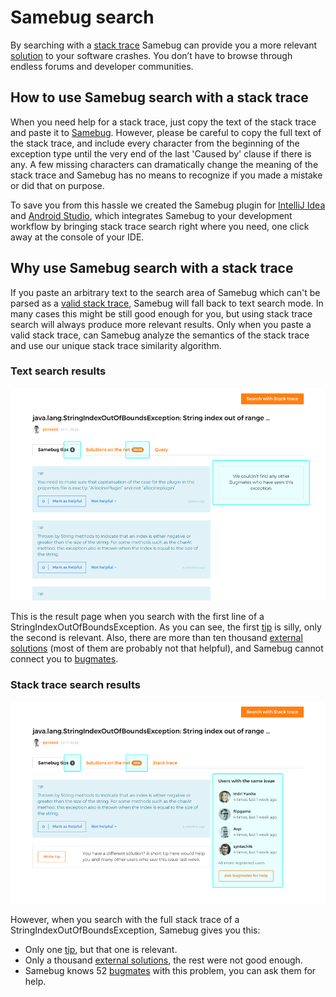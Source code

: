 # Samebug search

By searching with a [stack trace](../stack-trace.md) Samebug can provide you a more relevant [solution](../solution/solutions.md)
to your software crashes. You don’t have to browse through endless forums and developer communities.

## How to use Samebug search with a stack trace

When you need help for a stack trace, just copy the text of the stack trace and paste it to [Samebug](https://samebug.io/search).
However, please be careful to copy the full text of the stack trace, and include every character
from the beginning of the exception type until the very end of the last 'Caused by' clause if there is any. A few
missing characters can dramatically change the meaning of the stack trace and Samebug has no means to recognize
if you made a mistake or did that on purpose.

To save you from this hassle we created the Samebug plugin for
[IntelliJ Idea](../integration/intellij-idea/install.md) and
[Android Studio](../integration/android-studio/install.md),
which integrates Samebug to your development workflow by bringing stack trace search right where you need,
one click away at the console of your IDE.

## Why use Samebug search with a stack trace

If you paste an arbitrary text to the search area of Samebug which can't be parsed as a [valid stack trace](../stack-trace.md),
Samebug will fall back to text search mode. In many cases this might be still good enough for you, but
using stack trace search will always produce more relevant results. Only when you paste a valid stack trace,
can Samebug analyze the semantics of the stack trace and use our unique stack trace similarity algorithm.

### Text search results

![](Samebug-Search.png "Text search")

This is the result page when you search with the first line of a StringIndexOutOfBoundsException. As you can see, the first [tip](../solution/solutions.md)
is silly, only the second is relevant. Also, there are more than ten thousand [external solutions](../solution/solutions.md) (most of them are probably
not that helpful), and Samebug cannot connect you to [bugmates](../bugmate/bugmates.md).

### Stack trace search results

![](Samebug-Stack-Trace-Search.png "Stack trace search")

However, when you search with the full stack trace of a StringIndexOutOfBoundsException, Samebug gives you this:
- Only one [tip](../solution/solutions.md), but that one is relevant.
- Only a thousand [external solutions](../solution/solutions.md), the rest were not good enough.
- Samebug knows 52 [bugmates](../bugmate/bugmates.md) with this problem, you can ask them for help.
